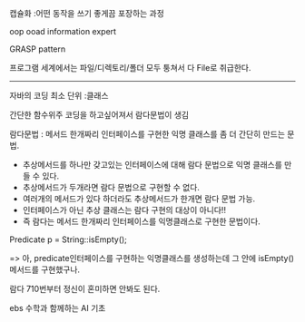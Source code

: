 캡슐화 :어떤 동작을 쓰기 좋게끔 포장하는 과정

oop ooad information expert

GRASP pattern

프로그램 세계에서는 파일/디렉토리/폴더 모두 퉁쳐서 다 File로 취급한다.

----

자바의 코딩 최소 단위 :클래스

간단한 함수위주 코딩을 하고싶어져서 람다문법이 생김

람다문법 : 메서드 한개짜리 인터페이스를 구현한 익명 클래스를 좀 더 간단히 만드는 문법.

* 추상메서드를 하나만 갖고있는 인터페이스에 대해 람다 문법으로 익명 클래스를 만들 수 있다.
* 추상메서드가 두개라면 람다 문법으로 구현할 수 없다.
* 여러개의 메서드가 있다 하더라도 추상메서드가 한개면 람다 문법 가능.
* 인터페이스가 아닌 추상 클래스는 람다 구현의 대상이 아니다!!
* 즉 람다는 메서드 한개짜리 인터페이스를 익명클래스로 구현한 문법이다.



Predicate<String> p = String::isEmpty();

=> 아, predicate인터페이스를 구현하는 익명클래스를 생성하는데 그 안에 isEmpty()메서드를 구현했구나.

람다 710번부터 정신이 혼미하면 안봐도 된다.

ebs 수학과 함께하는 AI 기초
